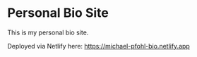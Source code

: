 # Personal Bio Site

This is my personal bio site.

Deployed via Netlify here: https://michael-pfohl-bio.netlify.app